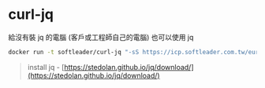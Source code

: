# curl-jq

給沒有裝 jq 的電腦 (客戶或工程師自己的電腦) 也可以使用 jq

```sh
docker run -t softleader/curl-jq "-sS https://icp.softleader.com.tw/eureka-jasmine-uat/registry | jq .application | jq length"
```

> install jq - [https://stedolan.github.io/jq/download/](https://stedolan.github.io/jq/download/)
